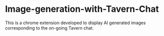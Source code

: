 # Image-generation-with-Tavern-Chat
This is a chrome extension developed to display AI generated images corresponding to the on-going Tavern chat.
